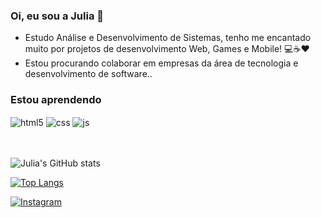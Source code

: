 ### Oi, eu sou a Julia 👋 </br>

- Estudo Análise e Desenvolvimento de Sistemas, tenho me encantado muito por projetos de desenvolvimento Web, Games e Mobile! 💻☕❤️
- Estou procurando colaborar em empresas da área de tecnologia e desenvolvimento de software..
  
### Estou aprendendo
<div style="display: inline_block">
  <img align="center" alt="html5" src="https://img.shields.io/badge/HTML5-E34F26?style=for-the-badge&logo=html5&logoColor=white" />
  <img align="center" alt="css" src="https://img.shields.io/badge/CSS3-1572B6?style=for-the-badge&logo=css3&logoColor=white" />
  <img align="center" alt="js" src="https://img.shields.io/badge/JavaScript-F7DF1E?style=for-the-badge&logo=javascript&logoColor=black" />
</div><br/><br/>

<div>
  
![Julia's GitHub stats](https://github-readme-stats.vercel.app/api?username=juliajunogueiira&show_icons=true&theme=dracula&count_private=true)
  
[![Top Langs](https://github-readme-stats.vercel.app/api/top-langs/?username=juliajunogueiira&layout=compact)](https://github.com/anuraghazra/github-readme-stats)

</div>
  
[![Instagram](https://img.shields.io/badge/Instagram-E4405F?style=for-the-badge&logo=instagram&logoColor=white)](https://instagram.com/julia_junogueiira)
